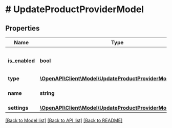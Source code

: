 # # UpdateProductProviderModel

## Properties

Name | Type | Description | Notes
------------ | ------------- | ------------- | -------------
**is_enabled** | **bool** | Enable or disable product provider. | [optional]
**type** | [**\OpenAPI\Client\Model\UpdateProductProviderModelType**](UpdateProductProviderModelType.md) |  |
**name** | **string** | Product provider name. |
**settings** | [**\OpenAPI\Client\Model\UpdateProductProviderModelSettings**](UpdateProductProviderModelSettings.md) |  |

[[Back to Model list]](../../README.md#models) [[Back to API list]](../../README.md#endpoints) [[Back to README]](../../README.md)
